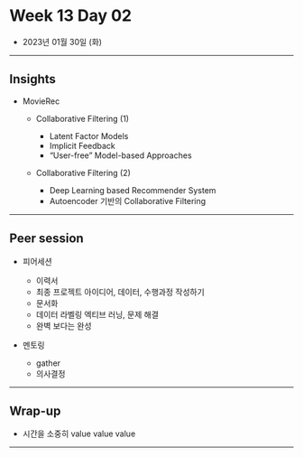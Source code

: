 # Week 13 Day 02

- 2023년 01월 30일 (화)

---

## Insights
 
- MovieRec

    - Collaborative Filtering (1)
        - Latent Factor Models
        - Implicit Feedback
        - “User-free” Model-based Approaches

    - Collaborative Filtering (2)
        - Deep Learning based Recommender System
        - Autoencoder 기반의  Collaborative Filtering

   

---

## Peer session

- 피어세션
   - 이력서
   - 최종 프로젝트 아이디어, 데이터, 수행과정 작성하기
   - 문서화
   - 데이터 라벨링 엑티브 러닝, 문제 해결
   - 완벽 보다는 완성
   
- 멘토링
   - gather
   - 의사결정

---

## Wrap-up

- 시간을 소중히 value value value

---
